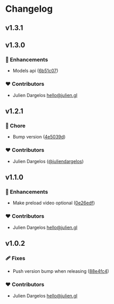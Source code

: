 # Changelog


## v1.3.1

## v1.3.0


### 🚀 Enhancements

- Models api ([6b51c07](https://github.com/plutotcool/vue-freecaster/commit/6b51c07))

### ❤️ Contributors

- Julien Dargelos <hello@julien.gl>

## v1.2.1


### 🏡 Chore

- Bump version ([4e5039d](https://github.com/plutotcool/vue-freecaster/commit/4e5039d))

### ❤️ Contributors

- Julien Dargelos ([@juliendargelos](http://github.com/juliendargelos))

## v1.1.0


### 🚀 Enhancements

- Make preload video optional ([0e26edf](https://github.com/plutotcool/vue-freecaster/commit/0e26edf))

### ❤️ Contributors

- Julien Dargelos <hello@julien.gl>

## v1.0.2


### 🩹 Fixes

- Push version bump when releasing ([88e4fc4](https://github.com/plutotcool/vue-freecaster/commit/88e4fc4))

### ❤️ Contributors

- Julien Dargelos <hello@julien.gl>


